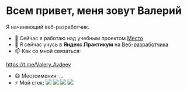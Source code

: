 # Всем привет, меня зовут Валерий

Я начинающий веб-разработчик.  

- 🔭 Сейчас я работаю над учебным проектом [Место](https://valeryavdeev.github.io/mesto/)
- 🌱 Я сейчас учусь в __Яндекс.Практикум__ на [Веб-разработчика](https://practicum.yandex.ru/profile/web/)
- 📫 Как со мной связаться:

https://t.me/Valery_Avdeev

- 😄 Местоимения: ...
- ⚡ Мой стек:
  ![](https://img.shields.io/badge/React-informational?style=flat&logo=react&logoColor=white&color=4AB197)
  ![](https://img.shields.io/badge/JavaScript-informational?style=flat&logo=JavaScript&logoColor=white&color=4AB197)
  ![](https://img.shields.io/badge/HTML-informational?style=flat&logo=HTML&logoColor=white&color=4AB197)
  ![](https://img.shields.io/badge/CSS-informational?style=flat&logo=CSS&logoColor=white&color=4AB197)